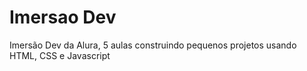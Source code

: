# Imersao Dev
 Imersão Dev da Alura, 5 aulas construindo pequenos projetos usando HTML, CSS e Javascript
